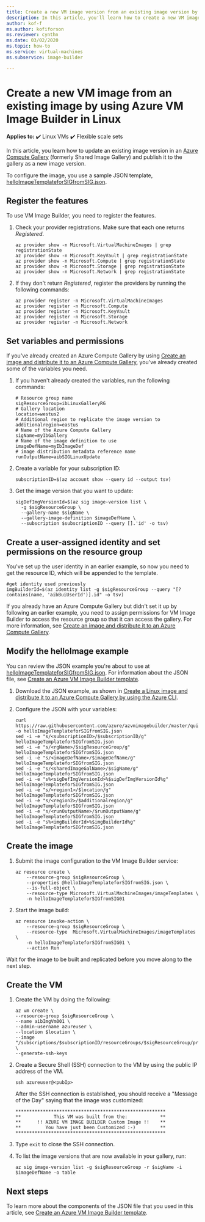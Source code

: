 ```yaml
---
title: Create a new VM image version from an existing image version by using Azure VM Image Builder in Linux
description: In this article, you'll learn how to create a new VM image version from an existing image version by using VM Image Builder in Linux.
author: kof-f
ms.author: kofiforson
ms.reviewer: cynthn
ms.date: 03/02/2020
ms.topic: how-to
ms.service: virtual-machines
ms.subservice: image-builder

---
```

# Create a new VM image from an existing image by using Azure VM Image Builder in Linux

**Applies to:** :heavy_check_mark: Linux VMs :heavy_check_mark: Flexible scale sets 

In this article, you learn how to update an existing image version in an [Azure Compute Gallery](../shared-image-galleries.md) (formerly Shared Image Gallery) and publish it to the gallery as a new image version.

To configure the image, you use a sample JSON template, [helloImageTemplateforSIGfromSIG.json](https://raw.githubusercontent.com/azure/azvmimagebuilder/master/quickquickstarts/2_Creating_a_Custom_Linux_Shared_Image_Gallery_Image_from_SIG/helloImageTemplateforSIGfromSIG.json). 

## Register the features

To use VM Image Builder, you need to register the features.

1. Check your provider registrations. Make sure that each one returns *Registered*.

    ```azurecli-interactive
    az provider show -n Microsoft.VirtualMachineImages | grep registrationState
    az provider show -n Microsoft.KeyVault | grep registrationState
    az provider show -n Microsoft.Compute | grep registrationState
    az provider show -n Microsoft.Storage | grep registrationState
    az provider show -n Microsoft.Network | grep registrationState
    ```

1. If they don't return *Registered*, register the providers by running the following commands:

    ```azurecli-interactive
    az provider register -n Microsoft.VirtualMachineImages
    az provider register -n Microsoft.Compute
    az provider register -n Microsoft.KeyVault
    az provider register -n Microsoft.Storage
    az provider register -n Microsoft.Network
    ```

## Set variables and permissions

If you've already created an Azure Compute Gallery by using [Create an image and distribute it to an Azure Compute Gallery](image-builder-gallery.md), you've already created some of the variables you need. 

1. If you haven't already created the variables, run the following commands:

    ```console
    # Resource group name 
    sigResourceGroup=ibLinuxGalleryRG
    # Gallery location 
    location=westus2
    # Additional region to replicate the image version to 
    additionalregion=eastus
    # Name of the Azure Compute Gallery 
    sigName=myIbGallery
    # Name of the image definition to use
    imageDefName=myIbImageDef
    # image distribution metadata reference name
    runOutputName=aibSIGLinuxUpdate
    ```

1. Create a variable for your subscription ID:

    ```console
    subscriptionID=$(az account show --query id --output tsv)
    ```

1. Get the image version that you want to update:

    ```azurecli
    sigDefImgVersionId=$(az sig image-version list \
      -g $sigResourceGroup \
      --gallery-name $sigName \
      --gallery-image-definition $imageDefName \
      --subscription $subscriptionID --query [].'id' -o tsv)
    ```

## Create a user-assigned identity and set permissions on the resource group

You've set up the user identity in an earlier example, so now you need to get the resource ID, which will be appended to the template.

```azurecli-interactive
#get identity used previously
imgBuilderId=$(az identity list -g $sigResourceGroup --query "[?contains(name, 'aibBuiUserId')].id" -o tsv)
```

If you already have an Azure Compute Gallery but didn't set it up by following an earlier example, you need to assign permissions for VM Image Builder to access the resource group so that it can access the gallery. For more information, see [Create an image and distribute it to an Azure Compute Gallery](image-builder-gallery.md).

## Modify the helloImage example

You can review the JSON example you're about to use at [helloImageTemplateforSIGfromSIG.json](https://raw.githubusercontent.com/azure/azvmimagebuilder/master/quickquickstarts/2_Creating_a_Custom_Linux_Shared_Image_Gallery_Image_from_SIG/helloImageTemplateforSIGfromSIG.json). For information about the JSON file, see [Create an Azure VM Image Builder template](image-builder-json.md). 

1. Download the JSON example, as shown in [Create a Linux image and distribute it to an Azure Compute Gallery by using the Azure CLI](./linux/image-builder.md). 

1. Configure the JSON with your variables: 

	```console
	curl https://raw.githubusercontent.com/azure/azvmimagebuilder/master/quickquickstarts/8_Creating_a_Custom_Linux_Shared_Image_Gallery_Image_from_SIG/helloImageTemplateforSIGfromSIG.json -o helloImageTemplateforSIGfromSIG.json
	sed -i -e "s/<subscriptionID>/$subscriptionID/g" helloImageTemplateforSIGfromSIG.json
	sed -i -e "s/<rgName>/$sigResourceGroup/g" helloImageTemplateforSIGfromSIG.json
	sed -i -e "s/<imageDefName>/$imageDefName/g" helloImageTemplateforSIGfromSIG.json
	sed -i -e "s/<sharedImageGalName>/$sigName/g" helloImageTemplateforSIGfromSIG.json
	sed -i -e "s%<sigDefImgVersionId>%$sigDefImgVersionId%g" helloImageTemplateforSIGfromSIG.json
	sed -i -e "s/<region1>/$location/g" helloImageTemplateforSIGfromSIG.json
	sed -i -e "s/<region2>/$additionalregion/g" helloImageTemplateforSIGfromSIG.json
	sed -i -e "s/<runOutputName>/$runOutputName/g" helloImageTemplateforSIGfromSIG.json
	sed -i -e "s%<imgBuilderId>%$imgBuilderId%g" helloImageTemplateforSIGfromSIG.json
	```

## Create the image

1. Submit the image configuration to the VM Image Builder service:

	```azurecli-interactive
	az resource create \
		--resource-group $sigResourceGroup \
		--properties @helloImageTemplateforSIGfromSIG.json \
		--is-full-object \
		--resource-type Microsoft.VirtualMachineImages/imageTemplates \
		-n helloImageTemplateforSIGfromSIG01
	```

1. Start the image build:

	```azurecli-interactive
	az resource invoke-action \
		--resource-group $sigResourceGroup \
		--resource-type  Microsoft.VirtualMachineImages/imageTemplates \
		-n helloImageTemplateforSIGfromSIG01 \
		--action Run 
	```

Wait for the image to be built and replicated before you move along to the next step.

## Create the VM

1. Create the VM by doing the following:

	```azurecli-interactive
	az vm create \
	--resource-group $sigResourceGroup \
	--name aibImgVm001 \
	--admin-username azureuser \
	--location $location \
	--image "/subscriptions/$subscriptionID/resourceGroups/$sigResourceGroup/providers/Microsoft.Compute/galleries/$sigName/images/$imageDefName/versions/latest" \
	--generate-ssh-keys
	```

1. Create a Secure Shell (SSH) connection to the VM by using the public IP address of the VM.

	```console
	ssh azureuser@<pubIp>
	```

	After the SSH connection is established, you should receive a "Message of the Day" saying that the image was customized:

	```output
	*******************************************************
	**            This VM was built from the:            **
	**      !! AZURE VM IMAGE BUILDER Custom Image !!    **
	**         You have just been Customized :-)         **
	*******************************************************
	```

1. Type `exit` to close the SSH connection.

1. To list the image versions that are now available in your gallery, run:

	```azurecli-interactive
	az sig image-version list -g $sigResourceGroup -r $sigName -i $imageDefName -o table
	```

## Next steps

To learn more about the components of the JSON file that you used in this article, see [Create an Azure VM Image Builder template](../linux/image-builder-json.md). 
 
